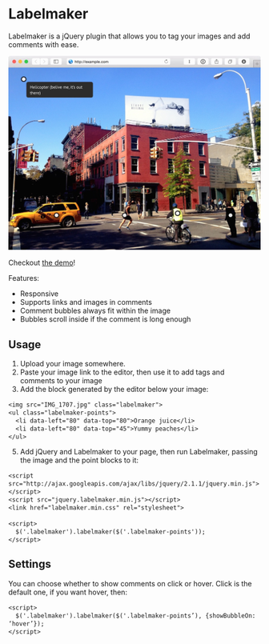 # Labelmaker
Labelmaker  is a jQuery plugin that allows you to tag your images and add comments with ease.

![labelmaker](demo/labelmaker.jpg)

Checkout [the demo](/)!

Features:
* Responsive
* Supports links and images in comments
* Comment bubbles always fit within the image
* Bubbles scroll inside if the comment is long enough 

## Usage
1. Upload your image somewhere.
2. Paste your image link to the editor, then use it to add tags and comments to your image
3. Add the block generated by the editor below your image:

~~~
<img src="IMG_1707.jpg" class="labelmaker">
<ul class="labelmaker-points">
  <li data-left="80" data-top="80">Orange juice</li>
  <li data-left="80" data-top="45">Yummy peaches</li>
</ul>
~~~
5. Add jQuery and Labelmaker to your page, then run Labelmaker, passing the image and the point blocks to it:

~~~
<script src="http://ajax.googleapis.com/ajax/libs/jquery/2.1.1/jquery.min.js"></script>
<script src="jquery.labelmaker.min.js"></script>
<link href="labelmaker.min.css" rel="stylesheet">

<script>
  $('.labelmaker').labelmaker($('.labelmaker-points'));
</script>
~~~

## Settings
You can choose whether to show comments on click or hover. Click is the default one, if you want hover, then:
~~~
<script>
  $('.labelmaker').labelmaker($('.labelmaker-points’), {showBubbleOn: ‘hover’});
</script>
~~~
